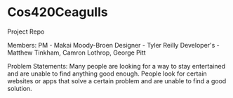 # Cos420Ceagulls
Project Repo

Members:
PM - Makai Moody-Broen
Designer - Tyler Reilly
Developer's - Matthew Tinkham, Camron Lothrop, George Pitt

Problem Statements:
Many people are looking for a way to stay entertained and are unable to find anything good enough.
People look for certain websites or apps that solve a certain problem and are unable to find a good solution.
